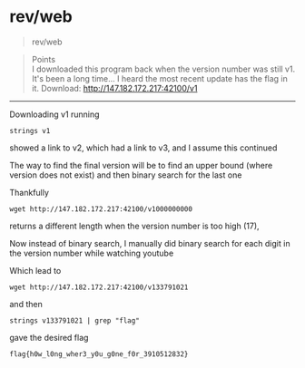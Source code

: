 # rev/web

>rev/web

> Points\
>I downloaded this program back when the version number was still v1. It's been a long time... I heard the most recent update has the flag in it. Download: http://147.182.172.217:42100/v1

***

Downloading v1 running
```
strings v1
```
showed a link to v2, which had a link to v3, and I assume this continued

The way to find the final version will be to find an upper bound (where version does not exist) and then binary search for the last one

Thankfully
```
wget http://147.182.172.217:42100/v1000000000
```
returns a different length when the version number is too high (17),

Now instead of binary search, I manually did binary search for each digit in the version number while watching youtube

Which lead to
```
wget http://147.182.172.217:42100/v133791021
```

and then
```
strings v133791021 | grep "flag"
```
gave the desired flag
```
flag{h0w_l0ng_wher3_y0u_g0ne_f0r_3910512832}
```
